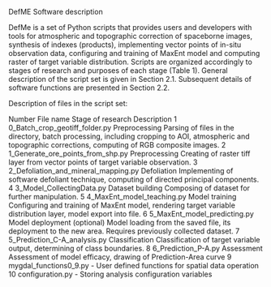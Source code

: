 DefME Software description

DefMe is a set of Python scripts that provides users and developers with tools for atmospheric and topographic correction of spaceborne images, synthesis of indexes (products), implementing vector points of in-situ observation data, configuring and training of MaxEnt model and computing raster of target variable distribution. Scripts are organized accordingly to stages of research and purposes of each stage (Table 1). General description of the script set is given in Section 2.1. Subsequent details of software functions are presented in Section 2.2.

Description of files in the script set:

Number	File name	Stage of research	Description
1	0_Batch_crop_geotiff_folder.py	Preprocessing	Parsing of files in the directory, batch processing, including cropping to AOI, atmospheric and topographic corrections, computing of RGB composite images. 
2	1_Generate_ore_points_from_shp.py	Preprocessing	Creating of raster tiff layer from vector points of target variable observation.
3	2_Defoliation_and_mineral_mapping.py	Defoliation	Implementing of software defoliant technique, computing of directed principal components.  
4	3_Model_CollectingData.py	Dataset building	Composing of dataset for further manipulation.
5	4_MaxEnt_model_teaching.py	Model training	Configuring and training of MaxEnt model, rendering target variable distribution layer, model export into file.
6	5_MaxEnt_model_predicting.py	Model deployment
(optional)	Model loading from the saved file, its deployment to the new area. Requires previously collected dataset.
7	5_Prediction_C-A_analysis.py	Classification	Classification of target variable output, determining of class boundaries. 
8	6_Prediction_P-A.py	Assessment 	Assessment of model efficacy, drawing of Prediction-Area curve
9	mygdal_functions0_9.py	-	User defined functions for spatial data operation 
10	configuration.py	-	Storing analysis configuration variables

